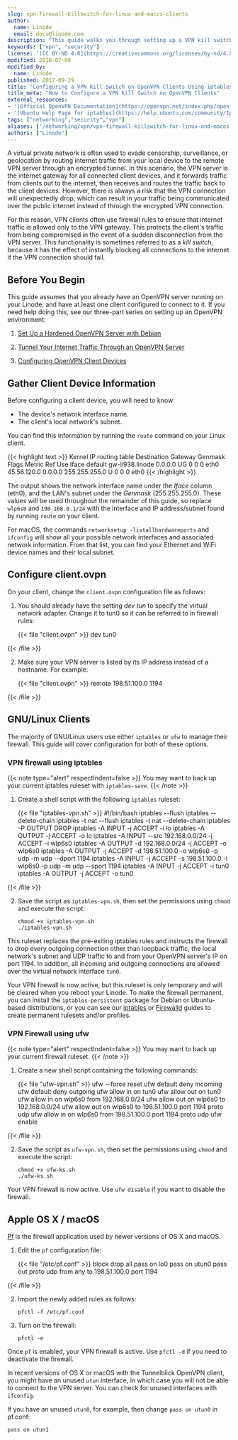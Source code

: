 ```yaml
---
slug: vpn-firewall-killswitch-for-linux-and-macos-clients
author:
  name: Linode
  email: docs@linode.com
description: "This guide walks you through setting up a VPN kill switch with iptables on OpenVPN clients."
keywords: ["vpn", "security"]
license: '[CC BY-ND 4.0](https://creativecommons.org/licenses/by-nd/4.0)'
modified: 2018-07-09
modified_by:
  name: Linode
published: 2017-09-29
title: "Configuring a VPN Kill Switch on OpenVPN Clients Using iptables"
title_meta: "How to Configure a VPN Kill Switch on OpenVPN Clients"
external_resources:
- '[Official OpenVPN Documentation](https://openvpn.net/index.php/open-source/documentation.html)'
- '[Ubuntu Help Page for iptables](https://help.ubuntu.com/community/IptablesHowTo)'
tags: ["networking","security","vpn"]
aliases: ['/networking/vpn/vpn-firewall-killswitch-for-linux-and-macos-clients/']
authors: ["Linode"]
---
```


A virtual private network is often used to evade censorship, surveillance, or geolocation by routing internet traffic from your local device to the remote VPN server through an encrypted tunnel. In this scenario, the VPN server is the internet gateway for all connected client devices, and it forwards traffic from clients out to the internet, then receives and routes the traffic back to the client devices. However, there is always a risk that the VPN connection will unexpectedly drop, which can result in your traffic being communicated over the public internet instead of through the encrypted VPN connection.

For this reason, VPN clients often use firewall rules to ensure that internet traffic is allowed only to the VPN gateway. This protects the client's traffic from being compromised in the event of a sudden disconnection from the VPN server. This functionality is sometimes referred to as a *kill switch*, because it has the effect of instantly blocking all connections to the internet if the VPN connection should fail.

## Before You Begin

This guide assumes that you already have an OpenVPN server running on your Linode, and have at least one client configured to connect to it. If you need help doing this, see our three-part series on setting up an OpenVPN environment:

1.  [Set Up a Hardened OpenVPN Server with Debian](/docs/guides/set-up-a-hardened-openvpn-server/)

2.  [Tunnel Your Internet Traffic Through an OpenVPN Server](/docs/guides/tunnel-your-internet-traffic-through-an-openvpn-server/)

3.  [Configuring OpenVPN Client Devices](/docs/guides/configuring-openvpn-client-devices/)


## Gather Client Device Information
Before configuring a client device, you will need to know:

-  The device's network interface name.
-  The client's local network's subnet.

You can find this information by running the `route` command on your Linux client.

{{< highlight text >}}
Kernel IP routing table
Destination     Gateway         Genmask         Flags Metric Ref    Use Iface
default         gw-li938.linode 0.0.0.0         UG    0      0        0 eth0
45.56.120.0     0.0.0.0         255.255.255.0   U     0      0        0 eth0
{{< /highlight >}}

 The output shows the network interface name under the *Iface* column (eth0), and the LAN's subnet under the *Genmask* (255.255.255.0). These values will be used throughout the remainder of this guide, so replace `wlp6s0` and `198.168.0.1/24` with the interface and IP address/subnet found by running `route` on your client.

For macOS, the commands `networksetup -listallhardwareports` and `ifconfig` will show all your possible network interfaces and associated network information. From that list, you can find your Ethernet and WiFi device names and their local subnet.

## Configure client.ovpn

On your client, change the `client.ovpn` configuration file as follows:

1.  You should already have the setting  *dev tun* to specify the virtual network adapter. Change it to tun0 so it can be referred to in firewall rules:

    {{< file "client.ovpn" >}}
dev tun0

{{< /file >}}


2.  Make sure your VPN server is listed by its IP address instead of a hostname. For example:

    {{< file "client.ovpn" >}}
remote 198.51.100.0 1194

{{< /file >}}


## GNU/Linux Clients

The majority of GNU/Linux users use either `iptables` or `ufw` to manage their firewall. This guide will cover configuration for both of these options.

### VPN firewall using iptables

{{< note type="alert" respectIndent=false >}}
You may want to back up your current iptables ruleset with `iptables-save`.
{{< /note >}}

1.  Create a shell script with the following `iptables` ruleset:

    {{< file "iptables-vpn.sh" >}}
#!/bin/bash
iptables --flush
iptables --delete-chain
iptables -t nat --flush
iptables -t nat --delete-chain
iptables -P OUTPUT DROP
iptables -A INPUT -j ACCEPT -i lo
iptables -A OUTPUT -j ACCEPT -o lo
iptables -A INPUT --src 192.168.0.0/24 -j ACCEPT -i wlp6s0
iptables -A OUTPUT -d 192.168.0.0/24 -j ACCEPT -o wlp6s0
iptables -A OUTPUT -j ACCEPT -d 198.51.100.0 -o wlp6s0 -p udp -m udp --dport 1194
iptables -A INPUT -j ACCEPT -s 198.51.100.0 -i wlp6s0 -p udp -m udp --sport 1194
iptables -A INPUT -j ACCEPT -i tun0
iptables -A OUTPUT -j ACCEPT -o tun0

{{< /file >}}


2.  Save the script as `iptables-vpn.sh`, then set the permissions using `chmod` and execute the script:

        chmod +x iptables-vpn.sh
        ./iptables-vpn.sh

This ruleset replaces the pre-exiting iptables rules and instructs the firewall to drop every outgoing connection other than loopback traffic, the local network's subnet and UDP traffic to and from your OpenVPN server's IP on port 1194. In addition, all incoming and outgoing connections are allowed over the virtual network interface `tun0`.

Your VPN firewall is now active, but this ruleset is only temporary and will be cleared when you reboot your Linode. To make the firewall permanent, you can install the `iptables-persistent` package for Debian or Ubuntu-based distributions, or you can see our [iptables](/docs/guides/control-network-traffic-with-iptables/#deploy-your-iptables-rulesets) or [Firewalld](/docs/guides/introduction-to-firewalld-on-centos/#constructing-a-ruleset-with-firewalld) guides to create permanent rulesets and/or profiles.

### VPN Firewall using ufw

{{< note type="alert" respectIndent=false >}}
You may want to back up your current firewall ruleset.
{{< /note >}}

1.  Create a new shell script containing the following commands:

    {{< file "ufw-vpn.sh" >}}
ufw --force reset
ufw default deny incoming
ufw default deny outgoing
ufw allow in on tun0
ufw allow out on tun0
ufw allow in on wlp6s0 from 192.168.0.0/24
ufw allow out on wlp6s0 to 192.168.0.0/24
ufw allow out on wlp6s0 to 198.51.100.0 port 1194  proto udp
ufw allow in on wlp6s0 from 198.51.100.0 port 1194 proto udp
ufw enable

{{< /file >}}


2.  Save the script as `ufw-vpn.sh`, then set the permissions using `chmod` and execute the script:

        chmod +x ufw-ks.sh
        ./ufw-ks.sh

Your VPN firewall is now active. Use `ufw disable` if you want to disable the firewall.

## Apple OS X / macOS

[Pf](https://en.wikipedia.org/wiki/PF_(firewall)) is the firewall application used by newer versions of OS X and macOS.

1.  Edit the `pf` configuration file:

    {{< file "/etc/pf.conf" >}}
block drop all
pass on lo0
pass on utun0
pass out proto udp from any to 198.51.100.0 port 1194

{{< /file >}}


2.  Import the newly added rules as follows:

        pfctl -f /etc/pf.conf

3.  Turn on the firewall:

        pfctl -e

Once `pf` is enabled, your VPN firewall is active. Use `pfctl -d` if you need to deactivate the firewall.

In recent versions of OS X or macOS with the Tunnelblick OpenVPN client, you might have an unused `utun` interface, in which case you will not be able to connect to the VPN server. You can check for unused interfaces with `ifconfig`.

If you have an unused `utun0`, for example, then change `pass on utun0` in pf.conf:

    pass on utun1
